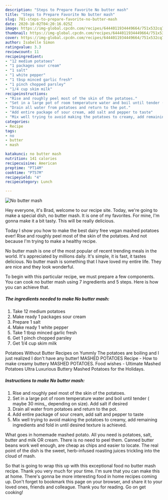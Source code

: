 ```yaml
---
description: "Steps to Prepare Favorite No butter mash"
title: "Steps to Prepare Favorite No butter mash"
slug: 781-steps-to-prepare-favorite-no-butter-mash
date: 2020-10-02T04:20:16.025Z
image: https://img-global.cpcdn.com/recipes/6444011934449664/751x532cq70/no-butter-mash-recipe-main-photo.jpg
thumbnail: https://img-global.cpcdn.com/recipes/6444011934449664/751x532cq70/no-butter-mash-recipe-main-photo.jpg
cover: https://img-global.cpcdn.com/recipes/6444011934449664/751x532cq70/no-butter-mash-recipe-main-photo.jpg
author: Isabelle Simon
ratingvalue: 3.3
reviewcount: 11
recipeingredient:
- "12 medium potatoes"
- "1 packages sour cream"
- "1 salt"
- "1 white pepper"
- "1 tbsp minced garlic fresh"
- "1 pinch chopped parsley"
- "1/4 cup skim milk"
recipeinstructions:
- "Rise and roughly peel most of the skin of the potatoes."
- "Set in a large pot of room temperature water and boil until tender ( maybe 30 mins,, depending on size). Add salt if desired"
- "Drain all water from potatoes and return to the pot."
- "Add entire package of sour cream, add salt and pepper to taste"
- "Mix well trying to avoid making the potatoes to creamy, add remaining ingredients and fold in until desired texture is achieved."
categories:
- Recipe
tags:
- no
- butter
- mash

katakunci: no butter mash 
nutrition: 141 calories
recipecuisine: American
preptime: "PT14M"
cooktime: "PT57M"
recipeyield: "4"
recipecategory: Lunch

---
```



![No butter mash](https://img-global.cpcdn.com/recipes/6444011934449664/751x532cq70/no-butter-mash-recipe-main-photo.jpg)

Hey everyone, it's Brad, welcome to our recipe site. Today, we're going to make a special dish, no butter mash. It is one of my favorites. For mine, I'm gonna make it a bit tasty. This will be really delicious.

Today I show you how to make the best dairy free vegan mashed potatoes ever! Rise and roughly peel most of the skin of the potatoes. And not because I&#39;m trying to make a healthy recipe.

No butter mash is one of the most popular of recent trending meals in the world. It's appreciated by millions daily. It's simple, it is fast, it tastes delicious. No butter mash is something that I have loved my entire life. They are nice and they look wonderful.


To begin with this particular recipe, we must prepare a few components. You can cook no butter mash using 7 ingredients and 5 steps. Here is how you can achieve that.

<!--inarticleads1-->

##### The ingredients needed to make No butter mash:

1. Take 12 medium potatoes
1. Make ready 1 packages sour cream
1. Prepare 1 salt
1. Make ready 1 white pepper
1. Take 1 tbsp minced garlic fresh
1. Get 1 pinch chopped parsley
1. Get 1/4 cup skim milk


Potatoes Without Butter Recipes on Yummly The potatoes are boiling and I just realized I don&#39;t have any butter! MASHED POTATOES Recipe - How to make creamy buttery MASHED POTATOES. Food wishes - Ultimate Mashed Potatoes Ultra Luxurious Buttery Mashed Potatoes for the Holidays. 

<!--inarticleads2-->

##### Instructions to make No butter mash:

1. Rise and roughly peel most of the skin of the potatoes.
1. Set in a large pot of room temperature water and boil until tender ( maybe 30 mins,, depending on size). Add salt if desired
1. Drain all water from potatoes and return to the pot.
1. Add entire package of sour cream, add salt and pepper to taste
1. Mix well trying to avoid making the potatoes to creamy, add remaining ingredients and fold in until desired texture is achieved.


What goes in homemade mashed potato. All you need is potatoes, salt, butter and milk OR cream. There is no need to peel them. Canned butter beans work well enough, are cheap as chips and easier to locate. The real point of the dish is the sweet, herb-infused roasting juices trickling into the cloud of mash. 

So that is going to wrap this up with this exceptional food no butter mash recipe. Thank you very much for your time. I'm sure that you can make this at home. There's gonna be more interesting food in home recipes coming up. Don't forget to bookmark this page on your browser, and share it to your loved ones, friends and colleague. Thank you for reading. Go on get cooking!
